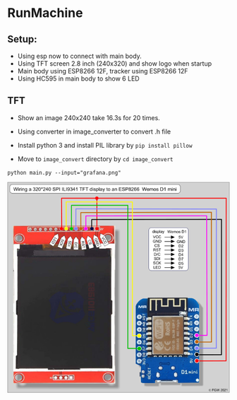 # RunMachine

## Setup:

-   Using esp now to connect with main body.
-   Using TFT screen 2.8 inch (240x320) and show logo when startup
-   Main body using ESP8266 12F, tracker using ESP8266 12F
-   Using HC595 in main body to show 6 LED
 
## TFT

-   Show an image 240x240 take 16.3s for 20 times.
-   Using converter in image_converter to convert .h file

-   Install python 3 and install PIL library by `pip install pillow`
-   Move to `image_convert` directory by `cd image_convert`

```
python main.py --input="grafana.png"
```

![alt text](images/image.png)
